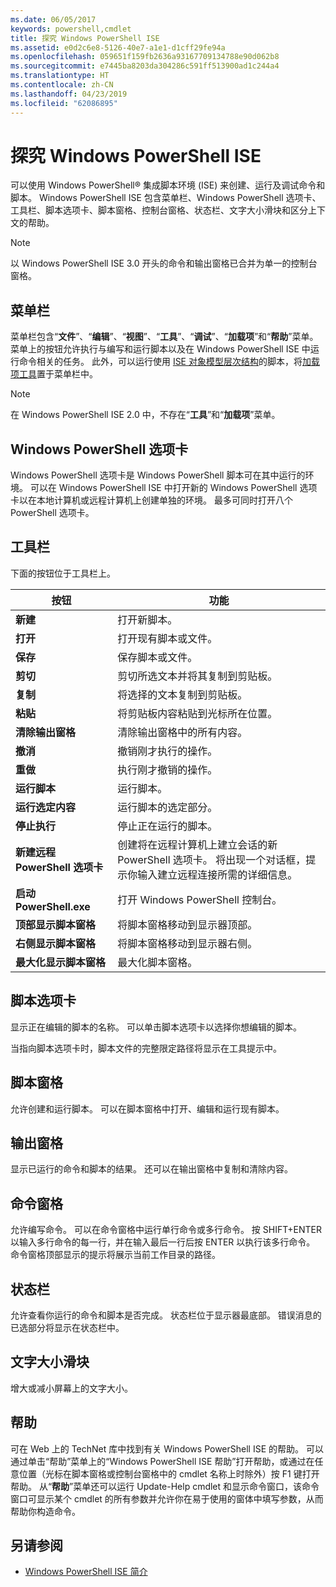 ```yaml
---
ms.date: 06/05/2017
keywords: powershell,cmdlet
title: 探究 Windows PowerShell ISE
ms.assetid: e0d2c6e8-5126-40e7-a1e1-d1cff29fe94a
ms.openlocfilehash: 059651f159fb2636a93167709134788e90d062b8
ms.sourcegitcommit: e7445ba8203da304286c591ff513900ad1c244a4
ms.translationtype: HT
ms.contentlocale: zh-CN
ms.lasthandoff: 04/23/2019
ms.locfileid: "62086895"
---
```

# <a name="exploring-the-windows-powershell-ise"></a>探究 Windows PowerShell ISE

可以使用 Windows PowerShell® 集成脚本环境 (ISE) 来创建、运行及调试命令和脚本。 Windows PowerShell ISE 包含菜单栏、Windows PowerShell 选项卡、工具栏、脚本选项卡、脚本窗格、控制台窗格、状态栏、文字大小滑块和区分上下文的帮助。

> [!NOTE]
> 以 Windows PowerShell ISE 3.0 开头的命令和输出窗格已合并为单一的控制台窗格。

## <a name="menu-bar"></a>菜单栏

菜单栏包含“**文件**”、“**编辑**”、“**视图**”、“**工具**”、“**调试**”、“**加载项**”和“**帮助**”菜单。 菜单上的按钮允许执行与编写和运行脚本以及在 Windows PowerShell ISE 中运行命令相关的任务。 此外，可以运行使用 [ISE 对象模型层次结构](../../core-powershell/ise/The-ISE-Object-Model-Hierarchy.md)的脚本，将[加载项工具](../../core-powershell/ise/The-ISEAddOnTool-Object.md)置于菜单栏中。

> [!NOTE]
> 在 Windows PowerShell ISE 2.0 中，不存在“**工具**”和“**加载项**”菜单。

## <a name="windows-powershell-tabs"></a>Windows PowerShell 选项卡

Windows PowerShell 选项卡是 Windows PowerShell 脚本可在其中运行的环境。 可以在 Windows PowerShell ISE 中打开新的 Windows PowerShell 选项卡以在本地计算机或远程计算机上创建单独的环境。 最多可同时打开八个 PowerShell 选项卡。

## <a name="toolbar"></a>工具栏

下面的按钮位于工具栏上。

|按钮|功能|
|----------|------------|
|**新建**|打开新脚本。|
|**打开**|打开现有脚本或文件。|
|**保存**|保存脚本或文件。|
|**剪切**|剪切所选文本并将其复制到剪贴板。|
|**复制**|将选择的文本复制到剪贴板。|
|**粘贴**|将剪贴板内容粘贴到光标所在位置。|
|**清除输出窗格**|清除输出窗格中的所有内容。|
|**撤消**|撤销刚才执行的操作。|
|**重做**|执行刚才撤销的操作。|
|**运行脚本**|运行脚本。|
|**运行选定内容**|运行脚本的选定部分。|
|**停止执行**|停止正在运行的脚本。|
|**新建远程 PowerShell 选项卡**|创建将在远程计算机上建立会话的新 PowerShell 选项卡。 将出现一个对话框，提示你输入建立远程连接所需的详细信息。|
|**启动 PowerShell.exe**|打开 Windows PowerShell 控制台。|
|**顶部显示脚本窗格**|将脚本窗格移动到显示器顶部。|
|**右侧显示脚本窗格**|将脚本窗格移动到显示器右侧。|
|**最大化显示脚本窗格**|最大化脚本窗格。|

## <a name="script-tab"></a>脚本选项卡

显示正在编辑的脚本的名称。 可以单击脚本选项卡以选择你想编辑的脚本。

当指向脚本选项卡时，脚本文件的完整限定路径将显示在工具提示中。

## <a name="script-pane"></a>脚本窗格

允许创建和运行脚本。 可以在脚本窗格中打开、编辑和运行现有脚本。

## <a name="output-pane"></a>输出窗格

显示已运行的命令和脚本的结果。 还可以在输出窗格中复制和清除内容。

## <a name="command-pane"></a>命令窗格

允许编写命令。 可以在命令窗格中运行单行命令或多行命令。 按 SHIFT+ENTER 以输入多行命令的每一行，并在输入最后一行后按 ENTER 以执行该多行命令。 命令窗格顶部显示的提示将展示当前工作目录的路径。

## <a name="status-bar"></a>状态栏

允许查看你运行的命令和脚本是否完成。 状态栏位于显示器最底部。 错误消息的已选部分将显示在状态栏中。

## <a name="text-size-slider"></a>文字大小滑块

增大或减小屏幕上的文字大小。

## <a name="help"></a>帮助

可在 Web 上的 TechNet 库中找到有关 Windows PowerShell ISE 的帮助。 可以通过单击“帮助”菜单上的“Windows PowerShell ISE 帮助”打开帮助，或通过在任意位置（光标在脚本窗格或控制台窗格中的 cmdlet 名称上时除外）按 F1 键打开帮助。 从“**帮助**”菜单还可以运行 Update-Help cmdlet 和显示命令窗口，该命令窗口可显示某个 cmdlet 的所有参数并允许你在易于使用的窗体中填写参数，从而帮助你构造命令。

## <a name="see-also"></a>另请参阅

- [Windows PowerShell ISE 简介](../../core-powershell/ise/Introducing-the-Windows-PowerShell-ISE.md)